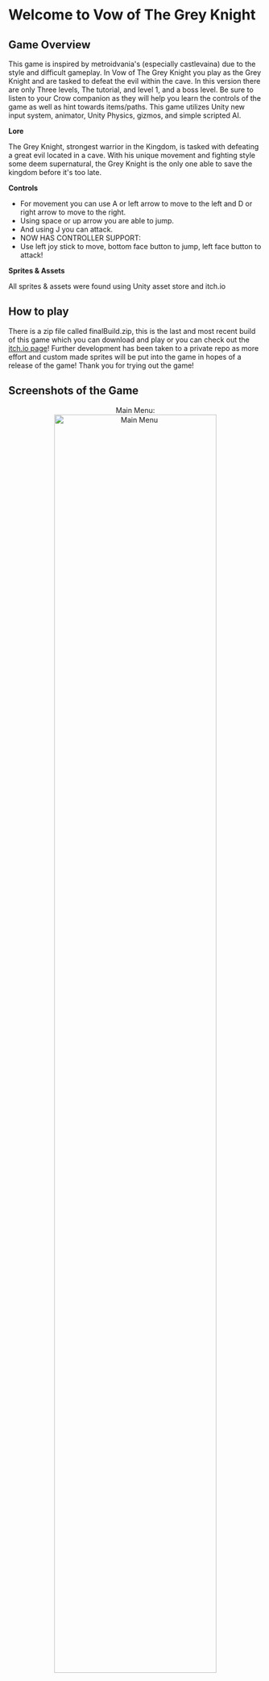 # Welcome to Vow of The Grey Knight

<h2>Game Overview</h2>

This game is inspired by metroidvania's (especially​ castlevaina) due to the style and difficult gameplay. In Vow of The Grey Knight you play as the Grey Knight and are tasked to defeat the evil within the cave. In this version there are only Three levels, The tutorial, and level 1, and a boss level. Be sure to listen to your Crow companion as they will help you learn the controls of the game as well as hint towards items/paths. This game utilizes Unity new input system, animator, Unity Physics, gizmos, and simple scripted AI.​

<b>Lore</b>

The Grey Knight, strongest warrior in the Kingdom, is tasked with defeating a great evil located in a cave. With his unique movement and fighting style some deem supernatural, the Grey Knight is the only one able to save the kingdom before it's too late.


<b>Controls</b>
- For movement you can use A or left arrow to move to the left and D or right arrow to move to the right. 
- Using space or up arrow you are able to jump.
- And using J you can attack.
- NOW HAS CONTROLLER SUPPORT:
- Use left joy stick to move, bottom face button to jump, left face button to attack!

<b>Sprites & Assets</b>

All sprites & assets were found using Unity asset store and itch.io

<h2>How to play</h2>

There is a zip file called finalBuild.zip, this is the last and most recent build of this game which you can download and play or you can check out the [itch.io page](https://hexko.itch.io/vow-of-the-grey-knight)! Further development has been taken to a private repo as more effort and custom made sprites will be put into the game in hopes of a release of the game! Thank you for trying out the game!



<h2>Screenshots of the Game</h2>

<p align="center">
Main Menu: <br/>
<img src="https://i.imgur.com/eJGWI5n.png" height="80%" width="80%" alt="Main Menu"/>
<br />
<br />
Tutorial: <br/>
<img src="https://i.imgur.com/Y5MMNan.png" height="80%" width="80%" alt="Tutorial"/>
<br />
<br />
Level One: <br/>
<img src="https://i.imgur.com/m10L8v4.png" height="80%" width="80%" alt="Level One"/>
<br />
<br />
Boss Level: <br/>
<img src="https://i.imgur.com/VJF5yCG.png" height="80%" width="80%" alt="Boss Level"/>
<br />
<br />
Crow Friend: <br/>
<img src="https://i.imgur.com/xIaarKE.png" height="80%" width="80%" alt="Crow Friend"/>
<br />
<br />
</p>
